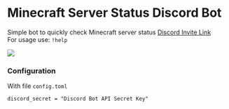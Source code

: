 # Minecraft Server Status Discord Bot
Simple bot to quickly check Minecraft server status [Discord Invite Link](https://discordapp.com/api/oauth2/authorize?client_id=527866094925512714&permissions=2048&scope=bot)  
For usage use: `!help`

![](https://raw.githubusercontent.com/kubastick/MC-Server-Status-Discord-Bot/master/resources/sample.png)

### Configuration
With file `config.toml`   
```
discord_secret = "Discord Bot API Secret Key"
```
